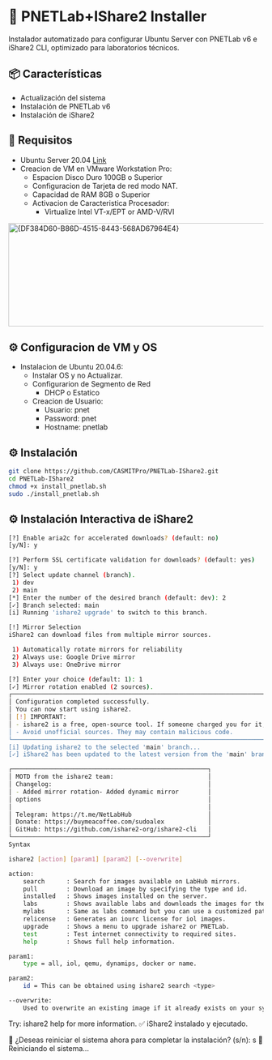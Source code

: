 # 🚀 PNETLab+IShare2 Installer

Instalador automatizado para configurar Ubuntu Server con PNETLab v6 e iShare2 CLI, optimizado para laboratorios técnicos.

## 📦 Características

- Actualización del sistema
- Instalación de PNETLab v6
- Instalación de iShare2

## 🧰 Requisitos

- Ubuntu Server 20.04 [Link](https://releases.ubuntu.com/focal/)
- Creacion de VM en VMware Workstation Pro:
  * Espacion Disco Duro 100GB o Superior
  * Configuracion de Tarjeta de red modo NAT.
  * Capacidad de RAM 8GB o Superior
  * Activacion de Caracteristica Procesador:
    - Virtualize Intel VT-x/EPT or AMD-V/RVI
 <img width="736" height="204" alt="{DF384D60-B86D-4515-8443-568AD67964E4}" src="https://github.com/user-attachments/assets/502d5f8e-2f66-485e-a339-7cd2bb9bb9c7" />

## ⚙️ Configuracion de VM y OS

- Instalacion de Ubuntu 20.04.6:
  * Instalar OS y no Actualizar.
  * Configurarion de Segmento de Red
    - DHCP o Estatico
  * Creacion de Usuario:
    - Usuario: pnet
    - Password: pnet
    - Hostname: pnetlab 

## ⚙️ Instalación

```bash
git clone https://github.com/CASMITPro/PNETLab-IShare2.git
cd PNETLab-IShare2
chmod +x install_pnetlab.sh
sudo ./install_pnetlab.sh
```

## ⚙️ Instalación Interactiva de iShare2
```bash
[?] Enable aria2c for accelerated downloads? (default: no)
[y/N]: y

[?] Perform SSL certificate validation for downloads? (default: yes)
[y/N]: y
[?] Select update channel (branch).
 1) dev
 2) main
[*] Enter the number of the desired branch (default: dev): 2
[✓] Branch selected: main
[i] Running 'ishare2 upgrade' to switch to this branch.

[!] Mirror Selection
iShare2 can download files from multiple mirror sources.

 1) Automatically rotate mirrors for reliability
 2) Always use: Google Drive mirror
 3) Always use: OneDrive mirror

[?] Enter your choice (default: 1): 1
[✓] Mirror rotation enabled (2 sources).
┌──────────────────────────────────────────────────────────────────────────────────────────────┐
│ Configuration completed successfully.                                                        │
│ You can now start using ishare2.                                                             │
│ [!] IMPORTANT:                                                                               │
│ - ishare2 is a free, open-source tool. If someone charged you for it, you've been scammed.   │
│ - Avoid unofficial sources. They may contain malicious code.                                 │
└──────────────────────────────────────────────────────────────────────────────────────────────┘
[i] Updating ishare2 to the selected 'main' branch...
[✓] iShare2 has been updated to the latest version from the 'main' branch.
```
```bash
┌──────────────────────────────────────────────────────┐
│ MOTD from the ishare2 team:                          │
│ Changelog:                                           │
│ - Added mirror rotation- Added dynamic mirror        │
│ options                                              │
│                                                      │
│ Telegram: https://t.me/NetLabHub                     │
│ Donate: https://buymeacoffee.com/sudoalex            │
│ GitHub: https://github.com/ishare2-org/ishare2-cli   │
└──────────────────────────────────────────────────────┘
Syntax

ishare2 [action] [param1] [param2] [--overwrite]

action:
    search      : Search for images available on LabHub mirrors.
    pull        : Download an image by specifying the type and id.
    installed   : Shows images installed on the server.
    labs        : Shows available labs and downloads the images for the selected lab.
    mylabs      : Same as labs command but you can use a customized path.
    relicense   : Generates an iourc license for iol images.
    upgrade     : Shows a menu to upgrade ishare2 or PNETLab.
    test        : Test internet connectivity to required sites.
    help        : Shows full help information.

param1:
    type = all, iol, qemu, dynamips, docker or name.

param2:
    id = This can be obtained using ishare2 search <type>

--overwrite:
    Used to overwrite an existing image if it already exists on your system.
```
Try: ishare2 help for more information.
✅ iShare2 instalado y ejecutado.

🔁 ¿Deseas reiniciar el sistema ahora para completar la instalación? (s/n): s
🔄 Reiniciando el sistema...
```

